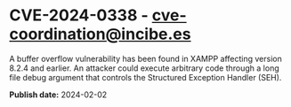 # CVE-2024-0338 - cve-coordination@incibe.es

A buffer overflow vulnerability has been found in XAMPP affecting version 8.2.4 and earlier. An attacker could execute arbitrary code through a long file debug argument that controls the Structured Exception Handler (SEH).

**Publish date:** 2024-02-02
